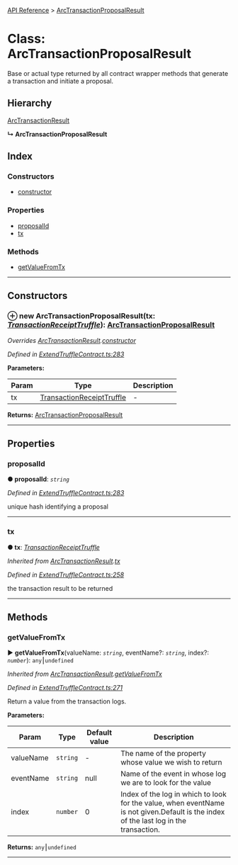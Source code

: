 [API Reference](../README.md) > [ArcTransactionProposalResult](../classes/ArcTransactionProposalResult.md)



# Class: ArcTransactionProposalResult


Base or actual type returned by all contract wrapper methods that generate a transaction and initiate a proposal.

## Hierarchy


 [ArcTransactionResult](ArcTransactionResult.md)

**↳ ArcTransactionProposalResult**







## Index

### Constructors

* [constructor](ArcTransactionProposalResult.md#constructor)


### Properties

* [proposalId](ArcTransactionProposalResult.md#proposalId)
* [tx](ArcTransactionProposalResult.md#tx)


### Methods

* [getValueFromTx](ArcTransactionProposalResult.md#getValueFromTx)



---
## Constructors
<a id="constructor"></a>


### ⊕ **new ArcTransactionProposalResult**(tx: *[TransactionReceiptTruffle](../interfaces/TransactionReceiptTruffle.md)*): [ArcTransactionProposalResult](ArcTransactionProposalResult.md)


*Overrides [ArcTransactionResult](ArcTransactionResult.md).[constructor](ArcTransactionResult.md#constructor)*

*Defined in [ExtendTruffleContract.ts:283](https://github.com/daostack/arc.js/blob/61e5f90/lib/ExtendTruffleContract.ts#L283)*



**Parameters:**

| Param | Type | Description |
| ------ | ------ | ------ |
| tx | [TransactionReceiptTruffle](../interfaces/TransactionReceiptTruffle.md)   |  - |





**Returns:** [ArcTransactionProposalResult](ArcTransactionProposalResult.md)

---


## Properties
<a id="proposalId"></a>

###  proposalId

**●  proposalId**:  *`string`* 

*Defined in [ExtendTruffleContract.ts:283](https://github.com/daostack/arc.js/blob/61e5f90/lib/ExtendTruffleContract.ts#L283)*



unique hash identifying a proposal




___

<a id="tx"></a>

###  tx

**●  tx**:  *[TransactionReceiptTruffle](../interfaces/TransactionReceiptTruffle.md)* 

*Inherited from [ArcTransactionResult](ArcTransactionResult.md).[tx](ArcTransactionResult.md#tx)*

*Defined in [ExtendTruffleContract.ts:258](https://github.com/daostack/arc.js/blob/61e5f90/lib/ExtendTruffleContract.ts#L258)*



the transaction result to be returned




___


## Methods
<a id="getValueFromTx"></a>

###  getValueFromTx

► **getValueFromTx**(valueName: *`string`*, eventName?: *`string`*, index?: *`number`*): `any`⎮`undefined`



*Inherited from [ArcTransactionResult](ArcTransactionResult.md).[getValueFromTx](ArcTransactionResult.md#getValueFromTx)*

*Defined in [ExtendTruffleContract.ts:271](https://github.com/daostack/arc.js/blob/61e5f90/lib/ExtendTruffleContract.ts#L271)*



Return a value from the transaction logs.


**Parameters:**

| Param | Type | Default value | Description |
| ------ | ------ | ------ | ------ |
| valueName | `string`  | - |   The name of the property whose value we wish to return |
| eventName | `string`  |  null |   Name of the event in whose log we are to look for the value |
| index | `number`  | 0 |   Index of the log in which to look for the value, when eventName is not given.Default is the index of the last log in the transaction. |





**Returns:** `any`⎮`undefined`





___


